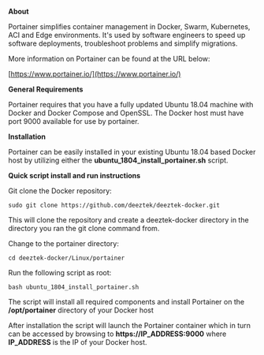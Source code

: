 **About**

Portainer simplifies container management in Docker, Swarm, Kubernetes, ACI and Edge environments. It's used by software engineers to speed up software deployments, troubleshoot problems and simplify migrations.

More information on Portainer can be found at the URL below:

[https://www.portainer.io/](https://www.portainer.io/)


**General Requirements**

Portainer requires that you have a fully updated Ubuntu 18.04 machine with Docker and Docker Compose and OpenSSL. The Docker host must have port 9000 available for use by portainer.

**Installation**

Portainer can be easily installed in your existing Ubuntu 18.04 based Docker host by utilizing either the **ubuntu_1804_install_portainer.sh** script.

**Quick script install and run instructions**

Git clone the Docker repository:

`sudo git clone https://github.com/deeztek/deeztek-docker.git`

This will clone the repository and create a deeztek-docker directory in the directory you ran the git clone command from.

Change to the portainer directory:

`cd deeztek-docker/Linux/portainer`

Run the following script as root:

`bash ubuntu_1804_install_portainer.sh`

The script will install all required components and install Portainer on the **/opt/portainer** directory of your Docker host

After installation the script will launch the Portainer container which in turn can be accessed by browsing to **https://IP_ADDRESS:9000** where **IP_ADDRESS** is the IP of your Docker host.






